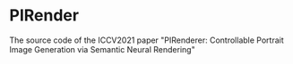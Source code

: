 # PIRender
The source code of the ICCV2021 paper "PIRenderer: Controllable Portrait Image Generation via Semantic Neural Rendering"
